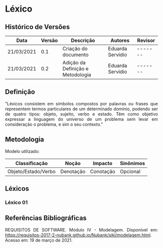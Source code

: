 # Léxico
## Histórico de Versões

| Data       | Versão | Descrição                        | Autores                   | Revisor |
| ---------- | ------ | -------------------------------- | ------------------------- | ------- |
| 21/03/2021 | 0.1    | Criação do documento             | Eduarda Servidio          | ------- |
| 21/03/2021 | 0.2    | Adição da Definição e Metodologia| Eduarda Servidio          | ------- |

## Definição
<p align="justify">"Léxicos consistem em símbolos compostos por palavras ou frases que representem termos particulares de um determinado domínio, podendo ser de quatro tipos: objeto, sujeito, verbo e estado. Têm como objetivo expressar a linguagem do universo de um problema sem levar em consideração o problema, e sim o seu contexto."</p>

## Metodologia
Modelo utilizado:

| Classificação       | Noção     | Impacto   | Sinônimos   | 
| ------------------- | --------- | --------- | ----------- |
| Objeto/Estado/Verbo | Denotação | Conotação | Opcional    |

## Léxicos
### Léxico 01
## Referências Bibliográficas
<p align="justify">REQUISITOS DE SOFTWARE. Módulo IV - Modelagem. Disponível em: <a href = "https://requisitos-2017-2-nubank.github.io/Nubank/siki/modelagem.html">https://requisitos-2017-2-nubank.github.io/Nubank/siki/modelagem.html</a>. Acesso em: 19 de março de 2021. </p>
